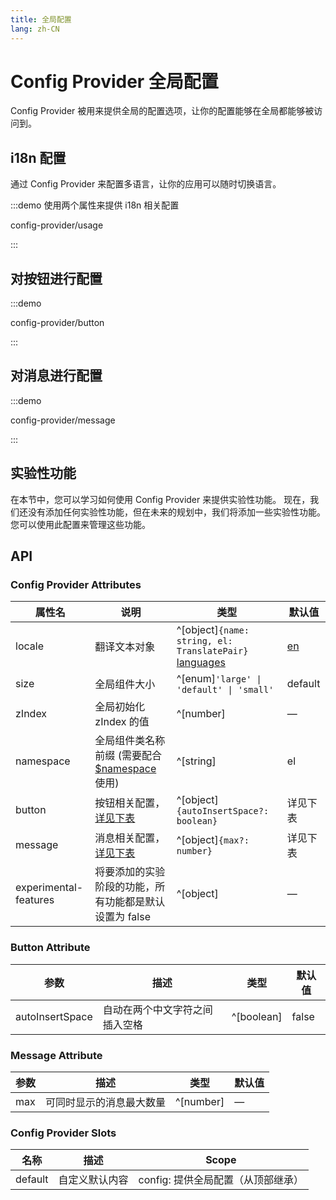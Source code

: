 ```yaml
---
title: 全局配置
lang: zh-CN
---
```


# Config Provider 全局配置

Config Provider 被用来提供全局的配置选项，让你的配置能够在全局都能够被访问到。

## i18n 配置

通过 Config Provider 来配置多语言，让你的应用可以随时切换语言。

:::demo 使用两个属性来提供 i18n 相关配置

config-provider/usage

:::

## 对按钮进行配置

:::demo

config-provider/button

:::

## 对消息进行配置

:::demo

config-provider/message

:::

## 实验性功能

在本节中，您可以学习如何使用 Config Provider 来提供实验性功能。 现在，我们还没有添加任何实验性功能，但在未来的规划中，我们将添加一些实验性功能。 您可以使用此配置来管理这些功能。

 <!-- TODO -->

## API

### Config Provider Attributes

| 属性名                   | 说明                                                                                                                                     | 类型                                                                                                                                                                                                                                                             | 默认值                                                                                    |
| --------------------- | -------------------------------------------------------------------------------------------------------------------------------------- | -------------------------------------------------------------------------------------------------------------------------------------------------------------------------------------------------------------------------------------------------------------- | -------------------------------------------------------------------------------------- |
| locale                | 翻译文本对象                                                                                                                                 | ^[object]`{name: string, el: TranslatePair}`[](https://github.com/element-plus/element-plus/blob/a98ff9b40c0c3d2b9959f99919bd8363e3e3c25a/packages/locale/index.ts#L5) [languages](https://github.com/element-plus/element-plus/tree/dev/packages/locale/lang) | [en](https://github.com/element-plus/element-plus/blob/dev/packages/locale/lang/en.ts) |
| size                  | 全局组件大小                                                                                                                                 | ^[enum]`'large' \| 'default' \| 'small'`                                                                                                                                                                                                                     | default                                                                                |
| zIndex                | 全局初始化 zIndex 的值                                                                                                                        | ^[number]                                                                                                                                                                                                                                                      | —                                                                                      |
| namespace             | 全局组件类名称前缀 (需要配合 [$namespace](https://github.com/element-plus/element-plus/blob/dev/packages/theme-chalk/src/mixins/config.scss#L1) 使用) | ^[string]                                                                                                                                                                                                                                                      | el                                                                                     |
| button                | 按钮相关配置，[详见下表](#button-attribute)                                                                                                       | ^[object]`{autoInsertSpace?: boolean}`                                                                                                                                                                                                                         | 详见下表                                                                                   |
| message               | 消息相关配置， [详见下表](#message-attribute)                                                                                                     | ^[object]`{max?: number}`                                                                                                                                                                                                                                      | 详见下表                                                                                   |
| experimental-features | 将要添加的实验阶段的功能，所有功能都是默认设置为 false                                                                                                         | ^[object]                                                                                                                                                                                                                                                      | —                                                                                      |

### Button Attribute

| 参数              | 描述              | 类型         | 默认值   |
| --------------- | --------------- | ---------- | ----- |
| autoInsertSpace | 自动在两个中文字符之间插入空格 | ^[boolean] | false |

### Message Attribute

| 参数  | 描述           | 类型        | 默认值 |
| --- | ------------ | --------- | --- |
| max | 可同时显示的消息最大数量 | ^[number] | —   |

### Config Provider Slots

| 名称      | 描述      | Scope                 |
| ------- | ------- | --------------------- |
| default | 自定义默认内容 | config: 提供全局配置（从顶部继承） |
